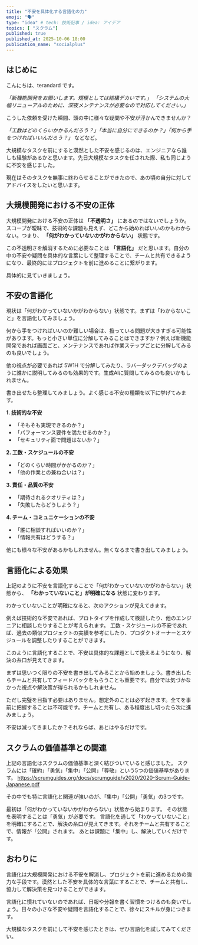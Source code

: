 ```yaml
---
title: "不安を具体化する言語化の力"
emoji: "🗣️"
type: "idea" # tech: 技術記事 / idea: アイデア
topics: [ "スクラム"]
published: true
published_at: 2025-10-06 18:00
publication_name: "socialplus"
---
```


## はじめに

こんにちは、terandard です。

*「新機能開発をお願いします。規模としては結構デカいです。」*
*「システムの大幅リニューアルのために、深夜メンテナンスが必要なので対応してください。」*

こうした依頼を受けた瞬間、頭の中に様々な疑問や不安が浮かんできませんか？

*「工数はどのくらいかかるんだろう？」「本当に自分にできるのか？」「何から手をつければいいんだろう？」* などなど。

大規模なタスクを前にすると漠然とした不安を感じるのは、エンジニアなら誰しも経験があるかと思います。先日大規模なタスクを任された際、私も同じように不安を感じました。

現在はそのタスクを無事に終わらせることができたので、あの頃の自分に対してアドバイスをしたいと思います。

## 大規模開発における不安の正体

大規模開発における不安の正体は **「不透明さ」** にあるのではないでしょうか。スコープが曖昧で、技術的な課題も見えず、どこから始めればいいのかもわからない。つまり、 **「何がわかっていないかがわからない」** 状態です。

この不透明さを解消するために必要なことは **「言語化」** だと思います。自分の中の不安や疑問を具体的な言葉にして整理することで、チームと共有できるようになり、最終的にはプロジェクトを前に進めることに繋がります。

具体的に見ていきましょう。

## 不安の言語化
現状は「何がわかっていないかがわからない」状態です。まずは「わからないこと」を言語化してみましょう。

何から手をつければいいのか難しい場合は、扱っている問題が大きすぎる可能性があります。もっと小さい単位に分解してみることはできますか？例えば新機能開発であれば画面ごと、メンテナンスであれば作業ステップごとに分解してみるのも良いでしょう。

他の視点が必要であれば 5W1H で分解してみたり、ラバーダックデバッグのように誰かに説明してみるのも効果的です。生成AIに質問してみるのも良いかもしれません。

書き出せたら整理してみましょう。よく感じる不安の種類を以下に挙げてみます。

**1. 技術的な不安**
- 「そもそも実現できるのか？」
- 「パフォーマンス要件を満たせるのか？」
- 「セキュリティ面で問題はないか？」

**2. 工数・スケジュールの不安**
- 「どのくらい時間がかかるのか？」
- 「他の作業との兼ね合いは？」

**3. 責任・品質の不安**
- 「期待されるクオリティは？」
- 「失敗したらどうしよう？」

**4. チーム・コミュニケーションの不安**
- 「誰に相談すればいいのか？」
- 「情報共有はどうする？」

他にも様々な不安があるかもしれません。無くなるまで書き出してみましょう。

## 言語化による効果

上記のように不安を言語化することで「何がわかっていないかがわからない」状態から、 **「わかっていないこと」が明確になる** 状態に変わります。

わかっていないことが明確になると、次のアクションが見えてきます。

例えば技術的な不安であれば、プロトタイプを作成して検証したり、他のエンジニアに相談したりすることが考えられます。
工数・スケジュールの不安であれば、過去の類似プロジェクトの実績を参考にしたり、プロダクトオーナーとスケジュールを調整したりすることができます。

このように言語化することで、不安は具体的な課題として扱えるようになり、解決の糸口が見えてきます。

まずは思いつく限りの不安を書き出してみることから始めましょう。書き出したらチームと共有してフィードバックをもらうことも重要です。自分では気づかなかった視点や解決策が得られるかもしれません。

ただし完璧を目指す必要はありません。想定外のことは必ず起きます。全てを事前に把握することは不可能です。チームと共有し、ある程度出し切ったら次に進みましょう。

不安は減ってきましたか？それならば、あとはやるだけです。

## スクラムの価値基準との関連

上記の言語化はスクラムの価値基準と深く結びついていると感じました。
スクラムには「確約」「勇気」「集中」「公開」「尊敬」という5つの価値基準があります。
https://scrumguides.org/docs/scrumguide/v2020/2020-Scrum-Guide-Japanese.pdf

その中でも特に言語化と関連が強いのが、「集中」「公開」「勇気」の3つです。

最初は「何がわかっていないかがわからない」状態から始まります。
その状態を表明することは「勇気」が必要です。
言語化を通して「わかっていないこと」を明確にすることで、解決の糸口が見えてきます。それをチームと共有することで、情報が「公開」されます。
あとは課題に「集中」し、解決していくだけです。

## おわりに

言語化は大規模開発における不安を解消し、プロジェクトを前に進めるための強力な手段です。漠然とした不安を具体的な言葉にすることで、チームと共有し、協力して解決策を見つけることができます。

言語化に慣れていないのであれば、日報や分報を書く習慣をつけるのも良いでしょう。日々の小さな不安や疑問を言語化することで、徐々にスキルが身につきます。

大規模なタスクを前にして不安を感じたときは、ぜひ言語化を試してみてください。

